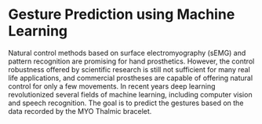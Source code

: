# Gesture Prediction using Machine Learning

Natural control methods based on surface electromyography (sEMG) and pattern
recognition are promising for hand prosthetics. However, the control robustness offered
by scientific research is still not sufficient for many real life applications, and commercial
prostheses are capable of offering natural control for only a few movements. In recent
years deep learning revolutionized several fields of machine learning, including
computer vision and speech recognition.
The goal is to predict the gestures based on the data recorded by the MYO Thalmic
bracelet.
